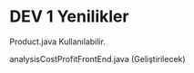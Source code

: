 #  DEV 1 Yenilikler

Product.java Kullanılabilir.

analysisCostProfitFrontEnd.java (Geliştirilecek)
